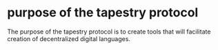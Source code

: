 purpose of the tapestry protocol
=====

The purpose of the tapestry protocol is to create tools that will facilitate creation of decentralized digital languages.
